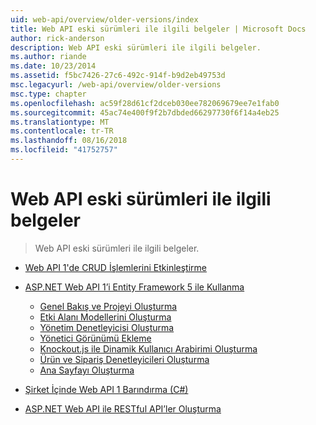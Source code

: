 ```yaml
---
uid: web-api/overview/older-versions/index
title: Web API eski sürümleri ile ilgili belgeler | Microsoft Docs
author: rick-anderson
description: Web API eski sürümleri ile ilgili belgeler.
ms.author: riande
ms.date: 10/23/2014
ms.assetid: f5bc7426-27c6-492c-914f-b9d2eb49753d
msc.legacyurl: /web-api/overview/older-versions
msc.type: chapter
ms.openlocfilehash: ac59f28d61cf2dceb030ee782069679ee7e1fab0
ms.sourcegitcommit: 45ac74e400f9f2b7dbded66297730f6f14a4eb25
ms.translationtype: MT
ms.contentlocale: tr-TR
ms.lasthandoff: 08/16/2018
ms.locfileid: "41752757"
---
```

<a name="documentation-on-older-versions-of-web-api"></a>Web API eski sürümleri ile ilgili belgeler
====================
> Web API eski sürümleri ile ilgili belgeler.


- [Web API 1'de CRUD İşlemlerini Etkinleştirme](creating-a-web-api-that-supports-crud-operations.md)
- [ASP.NET Web API 1’i Entity Framework 5 ile Kullanma](using-web-api-1-with-entity-framework-5/index.md)

    - [Genel Bakış ve Projeyi Oluşturma](using-web-api-1-with-entity-framework-5/using-web-api-with-entity-framework-part-1.md)
    - [Etki Alanı Modellerini Oluşturma](using-web-api-1-with-entity-framework-5/using-web-api-with-entity-framework-part-2.md)
    - [Yönetim Denetleyicisi Oluşturma](using-web-api-1-with-entity-framework-5/using-web-api-with-entity-framework-part-3.md)
    - [Yönetici Görünümü Ekleme](using-web-api-1-with-entity-framework-5/using-web-api-with-entity-framework-part-4.md)
    - [Knockout.js ile Dinamik Kullanıcı Arabirimi Oluşturma](using-web-api-1-with-entity-framework-5/using-web-api-with-entity-framework-part-5.md)
    - [Ürün ve Sipariş Denetleyicileri Oluşturma](using-web-api-1-with-entity-framework-5/using-web-api-with-entity-framework-part-6.md)
    - [Ana Sayfayı Oluşturma](using-web-api-1-with-entity-framework-5/using-web-api-with-entity-framework-part-7.md)
- [Şirket İçinde Web API 1 Barındırma (C#)](self-host-a-web-api.md)
- [ASP.NET Web API ile RESTful API’ler Oluşturma](build-restful-apis-with-aspnet-web-api.md)
